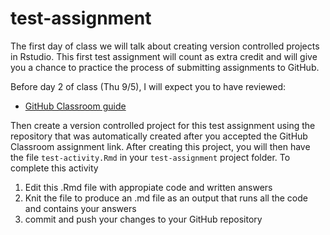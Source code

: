 # test-assignment
The first day of class we will talk about creating version controlled projects in Rstudio. This first test assignment will count as extra credit and will give you a chance to practice the process of submitting assignments to GitHub. 

Before day 2 of class (Thu 9/5), I will expect you to have reviewed: 

- [GitHub Classroom guide](https://github.com/jfiksel/github-classroom-for-students)

Then create a version controlled project for this test assignment using the repository that was automatically created after you accepted the GitHub Classroom assignment link. After creating this project, you will then have the file `test-activity.Rmd` in your `test-assignment` project folder. To complete this activity

1. Edit this .Rmd file with appropiate code and written answers
2. Knit the file to produce an .md file as an output that runs all the code and contains your answers
3. commit and push your changes to your GitHub repository



